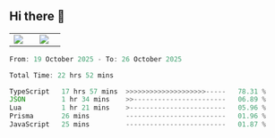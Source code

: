 ## Hi there 👋

<p align="center">
  <table align="center">
  <tr border="none">
  <td width="35%" align="center">
    <img  align="center"  src="http://github-profile-summary-cards.vercel.app/api/cards/stats?username=ricepunk&theme=github_dark" />
  </td>
    
  <td width="65%" align="center">
    <img  align="center"  src="http://github-profile-summary-cards.vercel.app/api/cards/profile-details?username=ricepunk&theme=github_dark" />
  </td>
  </tr>
  </table>
</p>

<!--START_SECTION:waka-->

```typescript
From: 19 October 2025 - To: 26 October 2025

Total Time: 22 hrs 52 mins

TypeScript   17 hrs 57 mins  >>>>>>>>>>>>>>>>>>>>-----   78.31 %
JSON         1 hr 34 mins    >>-----------------------   06.89 %
Lua          1 hr 21 mins    >------------------------   05.96 %
Prisma       26 mins         -------------------------   01.96 %
JavaScript   25 mins         -------------------------   01.87 %
```

<!--END_SECTION:waka-->
